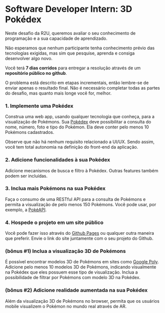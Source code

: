 # Software Developer Intern: 3D Pokédex

Neste desafio da R2U, queremos avaliar o seu conhecimento de programação e a sua capacidade de aprendizado.

Não esperamos que nenhum participante tenha conhecimento prévio das tecnologias exigidas, mas sim que pesquise, aprenda e consiga desenvolver algo novo.

Você terá **7 dias corridos** para entregar a resolução através de um **repositório público no github**.

O problema está descrito em etapas incrementais, então lembre-se de enviar apenas o resultado final. Não é necessário completar todas as partes do desafio, mas quanto mais longe você for, melhor.

### 1. Implemente uma Pokédex

Construa uma web app, usando qualquer tecnologia que conheça, para a visualização de Pokémons. Sua [Pokédex](https://bulbapedia.bulbagarden.net/wiki/Pok%C3%A9dex) deve possibilitar a consulta do nome, número, foto e tipo do Pokémon. Ela deve conter pelo menos 10 Pokémons cadastrados.

Observe que não há nenhum requisito relacionado a UI/UX. Sendo assim, você tem total autonomia na definição do front-end da aplicação.

### 2. Adicione funcionalidades à sua Pokédex

Adicione mecanismos de busca e filtro à Pokédex. Outras features também podem ser incluídas.

### 3. Inclua mais Pokémons na sua Pokédex

Faça o consumo de uma RESTful API para a consulta de Pokémons e permita a visualização de pelo menos 150 Pokémons. Você pode usar, por exemplo, a [PokéAPI](https://pokeapi.co/).

### 4. Hospede o projeto em um site público

Você pode fazer isso através do [Github Pages](https://pages.github.com/) ou qualquer outra maneira que preferir. Envie o link do site juntamente com o seu projeto do Github.

### (bônus #1) Inclua a visualização 3D de Pokémons

É possível encontrar modelos 3D de Pokémons em sites como [Google Poly](https://poly.google.com/search/pok%C3%A9mon). Adicione pelo menos 10 modelos 3D de Pokémons, indicando visualmente na Pokédex que eles possuem esse tipo de visualização. Inclua a possibilidade de filtrar por Pokémons com modelo 3D na Pokédex.

### (bônus #2) Adicione realidade aumentada na sua Pokédex

Além da visualização 3D de Pokémons no browser, permita que os usuários mobile visualizem o Pokémon no mundo real através de AR.
